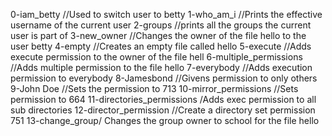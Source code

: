 0-iam_betty //Used to switch user to betty
1-who_am_i //Prints the effective username of the current user
2-groups //prints all the groups the current user is part of
3-new_owner //Changes the owner of the file hello to the user betty
4-empty //Creates an empty file called hello
5-execute //Adds execute permission to the owner of the file hell
6-multiple_permissions //Adds multiple permission to the file hello
7-everybody //Adds execution permission to everybody
8-Jamesbond //Givens permission to only others
9-John Doe //Sets the permission to 713
10-mirror_permissions //Sets permission to 664
11-directories_permissions /Adds exec permission to all sub directories
12-director_permission //Create a directory set permission 751
13-change_group/ Changes the group owner to school for the file hello
